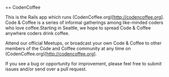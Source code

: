 == CodenCoffee

This is the Rails app which runs (CodenCoffee.org)[http://codencoffee.org]. Code & Coffee is a series of informal gatherings among like-minded coders who love coffee.Starting in Seattle, we hope to spread Code & Coffee anywhere coders drink coffee.

Attend our official Meetups, or broadcast your own Code & Coffee to other members of the Code and Coffee community at any time on (CodenCoffee.org)[http://codencoffee.org].

If you see a bug or opportunity for improvement, please feel free to submit issues and/or send over a pull request.
